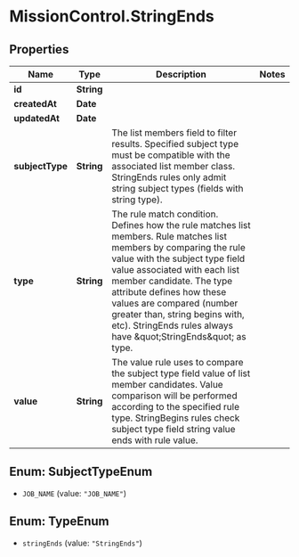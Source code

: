 # MissionControl.StringEnds

## Properties
Name | Type | Description | Notes
------------ | ------------- | ------------- | -------------
**id** | **String** |  | 
**createdAt** | **Date** |  | 
**updatedAt** | **Date** |  | 
**subjectType** | **String** | The list members field to filter results. Specified subject type must be compatible with the associated list member class. StringEnds rules only admit string subject types (fields with string type). | 
**type** | **String** | The rule match condition. Defines how the rule matches list members. Rule matches list members by comparing the rule value with the subject type field value associated with each list member candidate. The type attribute defines how these values are compared (number greater than, string begins with, etc). StringEnds rules always have \&quot;StringEnds\&quot; as type. | 
**value** | **String** | The value rule uses to compare the subject type field value of list member candidates. Value comparison will be performed according to the specified rule type. StringBegins rules check subject type field string value ends with rule value. | 

<a name="SubjectTypeEnum"></a>
## Enum: SubjectTypeEnum

* `JOB_NAME` (value: `"JOB_NAME"`)


<a name="TypeEnum"></a>
## Enum: TypeEnum

* `stringEnds` (value: `"StringEnds"`)

